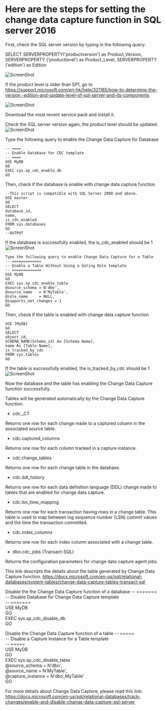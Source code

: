 # Here are the steps for setting the change data capture function in SQL server 2016

First, check the SQL server version by typing in the following query:

SELECT	SERVERPROPERTY('productversion') as Product_Version, 
SERVERPROPERTY ('productlevel') as Product_Level, 
SERVERPROPERTY ('edition') as Edition

![ScreenShot](http://imgur.com/kNkit4X)


If the product level is older than SP1, go to https://support.microsoft.com/en-hk/help/321185/how-to-determine-the-version,-edition-and-update-level-of-sql-server-and-its-components.

![ScreenShot](http://imgur.com/peUCxFu) 

Download the most recent service pack and install it.

Check the SQL server version again, the product level should be updated.
![ScreenShot](http://imgur.com/4KNGiGQ)

Type the following query to enable the Change Data Capture for Database
```
-- ====  
-- Enable Database for CDC template   
-- ====  
USE MyDB  
GO  
EXEC sys.sp_cdc_enable_db  
GO  
```

Then, check if the database is enable with change data capture function
```
--This script is compatible with SQL Server 2008 and above.
USE master
GO
SELECT
database_id,
name,
is_cdc_enabled
FROM sys.databases
GO
--OUTPUT
```

If the database is successfully enabled, the is_cdc_enabled should be 1
![ScreenShot](http://imgur.com/TKdJCck)

```
Type the following query to enable Change Data Capture for a Table
-- =============  
-- Enable a Table Without Using a Gating Role template 
-- =============  
USE MyDB  
GO  
EXEC sys.sp_cdc_enable_table  
@source_schema = N'dbo',  
@source_name   = N'MyTable',  
@role_name     = NULL,  
@supports_net_changes = 1  
GO
```

Then, check if the table is enabled with change data capture function
```
USE [MyDB]
GO
SELECT
object_id,
SCHEMA_NAME(Schema_id) As [Schema Name],
name As [Table Name],
is_tracked_by_cdc
FROM sys.tables
GO
```

If the table is successfully enabled, the is_tracked_by_cdc should be 1
![ScreenShot](http://imgur.com/NGxiKvu)

Now the database and the table has enabling the Change Data Capture function successfully.

Tables will be generated automatically by the Change Data Capture function.

* cdc._CT

Returns one row for each change made to a captured column in the associated source table. 

* cdc.captured_columns

Returns one row for each column tracked in a capture instance. 

* cdc.change_tables

Returns one row for each change table in the database. 

* cdc.ddl_history

Returns one row for each data definition language (DDL) change made to tables that are enabled for change data capture. 

* cdc.lsn_time_mapping

Returns one row for each transaction having rows in a change table. This table is used to map between log sequence number (LSN) commit values and the time the transaction committed. 

* cdc.index_columns

Returns one row for each index column associated with a change table. 

* dbo.cdc_jobs (Transact-SQL)

Returns the configuration parameters for change data capture agent jobs. 

This link descripts the details about the table generated by Change Data Capture function.
https://docs.microsoft.com/en-us/sql/relational-databases/system-tables/change-data-capture-tables-transact-sql


Disable the the Change Data Capture function of a database
-- =======  
-- Disable Database for Change Data Capture template   
-- =======  
USE MyDB  
GO  
EXEC sys.sp_cdc_disable_db  
GO 


Disable the Change Data Capture function of a table
-- =====  
-- Disable a Capture Instance for a Table template   
-- =====  
USE MyDB  
GO  
EXEC sys.sp_cdc_disable_table  
@source_schema = N'dbo',  
@source_name   = N'MyTable',  
@capture_instance = N'dbo_MyTable'  
GO  


For more details about Change Data Capture, please read this link:
https://docs.microsoft.com/en-us/sql/relational-databases/track-changes/enable-and-disable-change-data-capture-sql-server